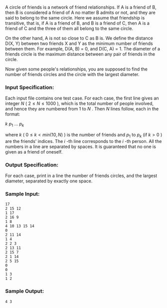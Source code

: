 <!-- Title
Circles of Friends (35)
-->
A circle of friends is a network of friend relationships. If A is a friend of
B, then B is considered a friend of A no matter B admits or not, and they are
said to belong to the same circle. Here we assume that friendship is
transitive, that is, if A is a friend of B, and B is a friend of C, then A is
a friend of C and the three of them all belong to the same circle.

On the other hand, A is not so close to C as B is. We define the distance D(X,
Y) between two friends X and Y as the minimum number of friends between them.
For example, D(A, B) = 0, and D(C, A) = 1. The diameter of a friends circle is
the maximum distance between any pair of friends in the circle.

Now given some people's relationships, you are supposed to find the number of
friends circles and the circle with the largest diameter.

### Input Specification:

Each input file contains one test case. For each case, the first line gives an
integer $N$ ( $2 \le N \le 1000$ ), which is the total number of people
involved, and hence they are numbered from 1 to $N$ . Then $N$ lines follow,
each in the format:

$k$ $p_1$ ... $p_k$

where $k$ ( $0 \le k < min(10, N)$ ) is the number of friends and $p_1$ to
$p_k$ (if $k>0$ ) are the friends' indices. The $i$ -th line corresponds to
the $i$ -th person. All the numbers in a line are separated by spaces. It is
guaranteed that no one is given as a friend of oneself.

### Output Specification:

For each case, print in a line the number of friends circles, and the largest
diameter, separated by exactly one space.

### Sample Input:

```
17
2 15 12
1 17
2 16 9
1 8
4 10 13 15 14
0
2 11 14
1 4
2 2 3
2 13 11
2 15 7
2 1 14
2 5 15
0
0
1 3
1 2
```

### Sample Output:

```
4 3
```
